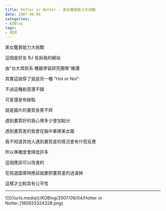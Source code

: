 ```yaml
---
title: Hotter or Notter - 美女鑑賞能力大挑戰
date: 2007-06-04
categories:
- KDBlog
tags:
- 資訊
---
```

美女鑑賞能力大挑戰



這個是好友 BJ 告訴我的網站

由"台大資訊系 機器學習研究團隊"維護

其實這說穿了就是另一種 "Hot or Not"

不過這種創意還不錯

可是還是有缺點

就是圖片的畫質良莠不齊

遇到畫質好的我心裡多少會加點分

遇到畫質差的我會在腦中重建美女圖

我不知道其他人遇到畫質差的情況會有什麼反應

所以準確度會降低許多

這個應該可以改進的

在挑選圖庫時應該就要把畫質差的過濾掉

這樣才比較具有公平性

---

![]({{urls.media}}/KDBlog/2007/06/04/Hotter or Notter_1180933324328.png)

